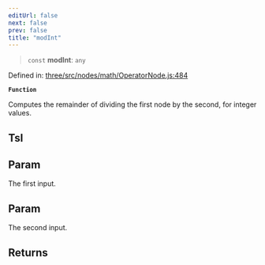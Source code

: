 ```yaml
---
editUrl: false
next: false
prev: false
title: "modInt"
---
```


> `const` **modInt**: `any`

Defined in: [three/src/nodes/math/OperatorNode.js:484](https://github.com/DefinitelyMaybe/three-i18n/blob/fa57b79433d1c349ffb23a78727299c8d4190136/three/src/nodes/math/OperatorNode.js#L484)

**`Function`**

Computes the remainder of dividing the first node by the second, for integer values.

## Tsl

## Param

The first input.

## Param

The second input.

## Returns
